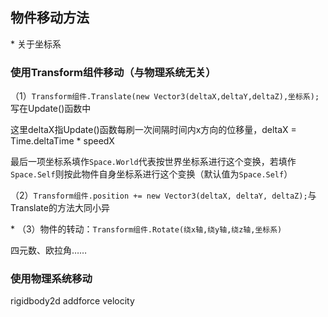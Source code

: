 ## 物件移动方法 

\* 关于坐标系 

### 使用Transform组件移动（与物理系统无关） 

（1）`Transform组件.Translate(new Vector3(deltaX,deltaY,deltaZ),坐标系);`写在Update()函数中 

这里deltaX指Update()函数每刷一次间隔时间内x方向的位移量，deltaX = Time.deltaTime * speedX 

最后一项坐标系填作`Space.World`代表按世界坐标系进行这个变换，若填作`Space.Self`则按此物件自身坐标系进行这个变换（默认值为`Space.Self`） 
 
（2）`Transform组件.position += new Vector3(deltaX, deltaY, deltaZ);`与Translate的方法大同小异 

\* （3）物件的转动：`Transform组件.Rotate(绕x轴,绕y轴,绕z轴,坐标系)` 

四元数、欧拉角…… 

### 使用物理系统移动 

rigidbody2d addforce velocity 

```C#

```
